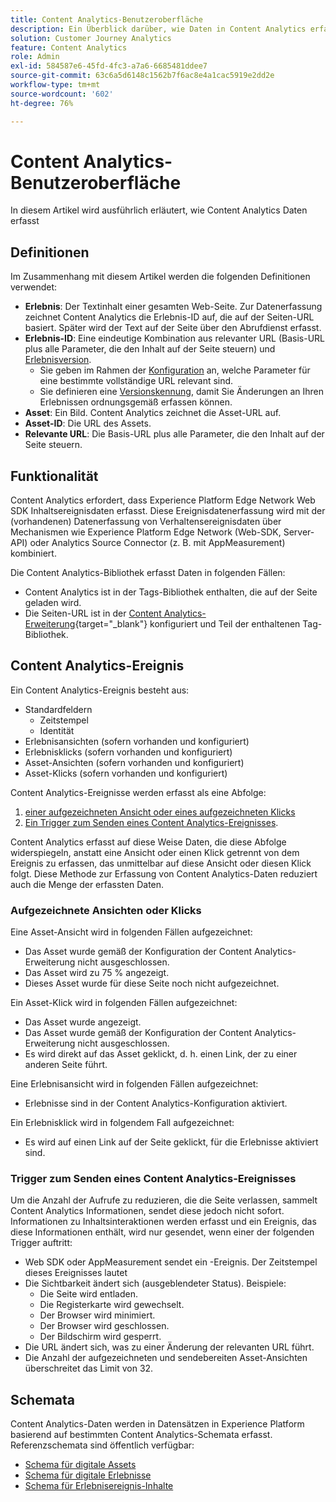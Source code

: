 ```yaml
---
title: Content Analytics-Benutzeroberfläche
description: Ein Überblick darüber, wie Daten in Content Analytics erfasst werden
solution: Customer Journey Analytics
feature: Content Analytics
role: Admin
exl-id: 584587e6-45fd-4fc3-a7a6-6685481ddee7
source-git-commit: 63c6a5d6148c1562b7f6ac8e4a1cac5919e2dd2e
workflow-type: tm+mt
source-wordcount: '602'
ht-degree: 76%

---
```


# Content Analytics-Benutzeroberfläche

In diesem Artikel wird ausführlich erläutert, wie Content Analytics Daten erfasst

## Definitionen

Im Zusammenhang mit diesem Artikel werden die folgenden Definitionen verwendet:

* **Erlebnis**: Der Textinhalt einer gesamten Web-Seite. Zur Datenerfassung zeichnet Content Analytics die Erlebnis-ID auf, die auf der Seiten-URL basiert. Später wird der Text auf der Seite über den Abrufdienst erfasst.
* **Erlebnis-ID**: Eine eindeutige Kombination aus relevanter URL (Basis-URL plus alle Parameter, die den Inhalt auf der Seite steuern) und [Erlebnisversion](manual.md#versioning).
   * Sie geben im Rahmen der [Konfiguration](configuration.md) an, welche Parameter für eine bestimmte vollständige URL relevant sind.
   * Sie definieren eine [Versionskennung](manual.md#versioning), damit Sie Änderungen an Ihren Erlebnissen ordnungsgemäß erfassen können.
* **Asset**: Ein Bild. Content Analytics zeichnet die Asset-URL auf.
* **Asset-ID**: Die URL des Assets.
* **Relevante URL**: Die Basis-URL plus alle Parameter, die den Inhalt auf der Seite steuern.


## Funktionalität

Content Analytics erfordert, dass Experience Platform Edge Network Web SDK Inhaltsereignisdaten erfasst. Diese Ereignisdatenerfassung wird mit der (vorhandenen) Datenerfassung von Verhaltensereignisdaten über Mechanismen wie Experience Platform Edge Network (Web-SDK, Server-API) oder Analytics Source Connector (z. B. mit AppMeasurement) kombiniert.

Die Content Analytics-Bibliothek erfasst Daten in folgenden Fällen:

* Content Analytics ist in der Tags-Bibliothek enthalten, die auf der Seite geladen wird.
* Die Seiten-URL ist in der [Content Analytics-Erweiterung](https://experienceleague.adobe.com/de/docs/experience-platform/tags/extensions/client/content-analytics/overview){target="_blank"} konfiguriert und Teil der enthaltenen Tag-Bibliothek.


## Content Analytics-Ereignis

Ein Content Analytics-Ereignis besteht aus:

* Standardfeldern
   * Zeitstempel
   * Identität
* Erlebnisansichten (sofern vorhanden und konfiguriert)
* Erlebnisklicks (sofern vorhanden und konfiguriert)
* Asset-Ansichten (sofern vorhanden und konfiguriert)
* Asset-Klicks (sofern vorhanden und konfiguriert)

Content Analytics-Ereignisse werden erfasst als eine Abfolge:

1. [einer aufgezeichneten Ansicht oder eines aufgezeichneten Klicks](#recorded-view-or-click)
1. [Ein Trigger zum Senden eines Content Analytics-Ereignisses](#trigger-to-send-a-content-analytics-event).

Content Analytics erfasst auf diese Weise Daten, die diese Abfolge widerspiegeln, anstatt eine Ansicht oder einen Klick getrennt von dem Ereignis zu erfassen, das unmittelbar auf diese Ansicht oder diesen Klick folgt. Diese Methode zur Erfassung von Content Analytics-Daten reduziert auch die Menge der erfassten Daten.

### Aufgezeichnete Ansichten oder Klicks

Eine Asset-Ansicht wird in folgenden Fällen aufgezeichnet:

* Das Asset wurde gemäß der Konfiguration der Content Analytics-Erweiterung nicht ausgeschlossen.
* Das Asset wird zu 75 % angezeigt.
* Dieses Asset wurde für diese Seite noch nicht aufgezeichnet.

Ein Asset-Klick wird in folgenden Fällen aufgezeichnet:

* Das Asset wurde angezeigt.
* Das Asset wurde gemäß der Konfiguration der Content Analytics-Erweiterung nicht ausgeschlossen.
* Es wird direkt auf das Asset geklickt, d. h. einen Link, der zu einer anderen Seite führt.

Eine Erlebnisansicht wird in folgenden Fällen aufgezeichnet:

* Erlebnisse sind in der Content Analytics-Konfiguration aktiviert.

Ein Erlebnisklick wird in folgendem Fall aufgezeichnet:

* Es wird auf einen Link auf der Seite geklickt, für die Erlebnisse aktiviert sind.


### Trigger zum Senden eines Content Analytics-Ereignisses

Um die Anzahl der Aufrufe zu reduzieren, die die Seite verlassen, sammelt Content Analytics Informationen, sendet diese jedoch nicht sofort. Informationen zu Inhaltsinteraktionen werden erfasst und ein Ereignis, das diese Informationen enthält, wird nur gesendet, wenn einer der folgenden Trigger auftritt:

* Web SDK oder AppMeasurement sendet ein -Ereignis. Der Zeitstempel dieses Ereignisses lautet
* Die Sichtbarkeit ändert sich (ausgeblendeter Status). Beispiele:
   * Die Seite wird entladen.
   * Die Registerkarte wird gewechselt.
   * Der Browser wird minimiert.
   * Der Browser wird geschlossen.
   * Der Bildschirm wird gesperrt.
* Die URL ändert sich, was zu einer Änderung der relevanten URL führt.
* Die Anzahl der aufgezeichneten und sendebereiten Asset-Ansichten überschreitet das Limit von 32.


## Schemata

Content Analytics-Daten werden in Datensätzen in Experience Platform basierend auf bestimmten Content Analytics-Schemata erfasst. Referenzschemata sind öffentlich verfügbar:

* [Schema für digitale Assets](https://github.com/adobe/xdm/blob/master/components/classes/digital-asset.schema.json)
* [Schema für digitale Erlebnisse](https://github.com/adobe/xdm/blob/master/components/classes/digital-experience.schema.json)
* [Schema für Erlebnisereignis-Inhalte](https://github.com/adobe/xdm/blob/master/components/fieldgroups/experience-event/experienceevent-content.schema.json)
